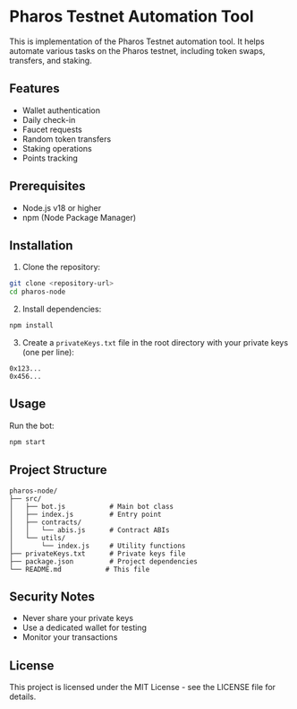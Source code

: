 # Pharos Testnet Automation Tool

This is implementation of the Pharos Testnet automation tool. It helps automate various tasks on the Pharos testnet, including token swaps, transfers, and staking.

## Features

- Wallet authentication
- Daily check-in
- Faucet requests
- Random token transfers
- Staking operations
- Points tracking

## Prerequisites

- Node.js v18 or higher
- npm (Node Package Manager)

## Installation

1. Clone the repository:
```bash
git clone <repository-url>
cd pharos-node
```

2. Install dependencies:
```bash
npm install
```

3. Create a `privateKeys.txt` file in the root directory with your private keys (one per line):
```
0x123...
0x456...
```

## Usage

Run the bot:
```bash
npm start
```

## Project Structure

```
pharos-node/
├── src/
│   ├── bot.js           # Main bot class
│   ├── index.js         # Entry point
│   ├── contracts/
│   │   └── abis.js      # Contract ABIs
│   └── utils/
│       └── index.js     # Utility functions
├── privateKeys.txt      # Private keys file
├── package.json         # Project dependencies
└── README.md           # This file
```

## Security Notes

- Never share your private keys
- Use a dedicated wallet for testing
- Monitor your transactions

## License

This project is licensed under the MIT License - see the LICENSE file for details. 